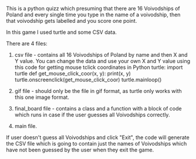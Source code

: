 This is a python quizz which presuming that there are 16 Voivodships of Poland and every single time you type in the name of a voivodship, then that voivodship gets labelled and you score one point.

In this game I  used turtle and some CSV data. 

There are 4 files: 
1) csv file - contains all 16 Voivodships of Poland by name and then X and Y value. You can change the data and use your own X and Y value using this code for getting mouse tclick coordinates in Python turtle:
 import turtle
def get_mouse_click_coor(x, y):
    print(x, y)
turtle.onscreenclick(get_mouse_click_coor)
turtle.mainloop()
 
2) gif file - should only be the file in gif format, as turtle only works with this one image format.
3) final_board file - contains a class and a function with a block of code which runs in case if the user guesses all Voivodships correctly.
4) main file.

If user doesn't guess all Voivodships and click "Exit", the code will generate the CSV file which is going to contain just the names of Voivodships which have not been guessed by the user when they exit the game.
